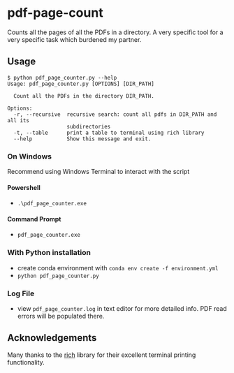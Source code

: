 # pdf-page-count
Counts all the pages of all the PDFs in a directory. A very specific tool for a very specific task which burdened my partner. 

## Usage

```
$ python pdf_page_counter.py --help
Usage: pdf_page_counter.py [OPTIONS] [DIR_PATH]

  Count all the PDFs in the directory DIR_PATH.

Options:
  -r, --recursive  recursive search: count all pdfs in DIR_PATH and all its
                   subdirectories
  -t, --table      print a table to terminal using rich library
  --help           Show this message and exit.
```

### On Windows

Recommend using Windows Terminal to interact with the script

#### Powershell

- `.\pdf_page_counter.exe`

#### Command Prompt

- `pdf_page_counter.exe`

### With Python installation

- create conda environment with `conda env create -f environment.yml`
- `python pdf_page_counter.py`

### Log File

- view `pdf_page_counter.log` in text editor for more detailed info. PDF read errors will be populated there. 

## Acknowledgements

Many thanks to the [rich](https://github.com/Textualize/rich) library for their excellent terminal printing functionality. 
